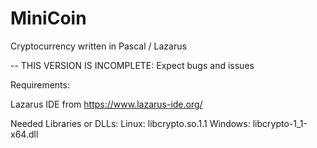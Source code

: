 # MiniCoin
Cryptocurrency written in Pascal / Lazarus

-- THIS VERSION IS INCOMPLETE: Expect bugs and issues

Requirements:

Lazarus IDE from https://www.lazarus-ide.org/

Needed Libraries or DLLs:
Linux: libcrypto.so.1.1
Windows: libcrypto-1_1-x64.dll
